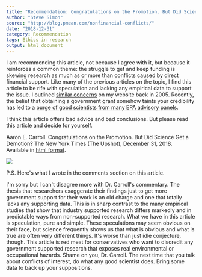 ```yaml
---
title: "Recommendation: Congratulations on the Promotion. But Did Science Get a Demotion?"
author: "Steve Simon"
source: "http://blog.pmean.com/nonfinancial-conflicts/"
date: "2018-12-31"
category: Recommendation
tags: Ethics in research
output: html_document
---
```


I am recommending this article, not because I agree with it, but because
it reinforces a common theme: the struggle to get and keep funding is
skewing research as much as or more than conflicts caused by direct
financial support. Like many of the previous articles on the topic, I
find this article to be rife with speculation and lacking any empirical
data to support the issue. I outlined [similar
concerns](http://www.pmean.com/05/ConflictInterestA.html) on my website
back in 2005. Recently, the belief that obtaining a government grant
somehow taints your credibility has led to a [purge of good scientists
from many EPA advisory
panels](https://www.sciencemag.org/news/2017/10/trump-s-epa-has-blocked-agency-grantees-serving-science-advisory-panels-here-what-it).

I think this article offers bad advice and bad conclusions. But please
read this article and decide for yourself.

<!---More--->

Aaron E. Carroll. Congratulations on the Promotion. But Did Science Get
a Demotion? The New York Times (The Upshot), December 31, 2018.
Available in [html
format](https://www.nytimes.com/2018/12/31/upshot/congratulations-on-the-promotion-but-did-science-get-a-demotion.html).

![](http://www.pmean.com/images/nonfinancial-conflicts01.png)



P.S. Here's what I wrote in the comments section on this article.

I'm sorry but I can't disagree more with Dr. Carroll's commentary. The
thesis that researchers exaggerate their findings just to get more
government support for their work is an old charge and one that totally
lacks any supporting data. This is in sharp contrast to the many
empirical studies that show that industry supported research differs
markedly and in predictable ways from non-supported research. What we
have in this article is speculation, pure and simple. These speculations
may seem obvious on their face, but science frequently shows us that
what is obvious and what is true are often very different things. It's
worse than just idle conjecture, though. This article is red meat for
conservatives who want to discredit any government supported research
that exposes real environmental or occupational hazards. Shame on you,
Dr. Carroll. The next time that you talk about conflicts of interest, do
what any good scientist does. Bring some data to back up your
suppositions.


